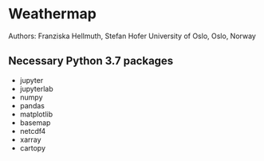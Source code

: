 # Weathermap

Authors: Franziska Hellmuth, Stefan Hofer
University of Oslo, Oslo, Norway

## Necessary Python 3.7 packages
- jupyter
- jupyterlab
- numpy
- pandas
- matplotlib
- basemap
- netcdf4
- xarray
- cartopy
